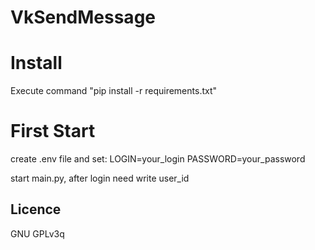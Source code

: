 # VkSendMessage

# Install

Execute command "pip install -r requirements.txt"

# First Start

create .env file and set: 
LOGIN=your_login
PASSWORD=your_password

start main.py, after login need write user_id


## Licence

GNU GPLv3q
